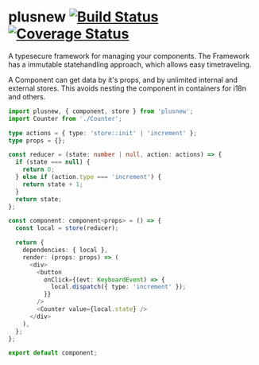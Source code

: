 # plusnew [![Build Status](	https://img.shields.io/travis/plusnew/plusnew.svg?maxAge=0)](https://travis-ci.org/plusnew/plusnew) [![Coverage Status](https://img.shields.io/coveralls/github/plusnew/plusnew.svg?maxAge=0)](https://coveralls.io/github/plusnew/plusnew)

A typesecure framework for managing your components.
The Framework has a immutable statehandling approach, which allows easy timetraveling.

A Component can get data by it's props, and by unlimited internal and external stores.
This avoids nesting the component in containers for i18n and others.

```ts
import plusnew, { component, store } from 'plusnew';
import Counter from './Counter';

type actions = { type: 'store::init' | 'increment' };
type props = {};

const reducer = (state: number | null, action: actions) => {
  if (state === null) {
    return 0;
  } else if (action.type === 'increment') {
    return state + 1;
  }
  return state;
};

const component: component<props> = () => {
  const local = store(reducer);

  return {
    dependencies: { local },
    render: (props: props) => (
      <div>
        <button
          onClick={(evt: KeyboardEvent) => {
            local.dispatch({ type: 'increment' });
          }}
        />
        <Counter value={local.state} />
      </div>
    ),
  };
};

export default component;

```
